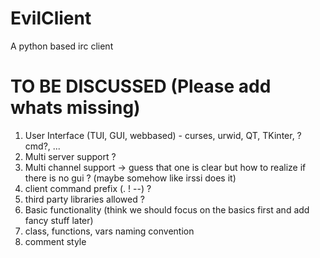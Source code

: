 EvilClient
==========

A python based irc client

TO BE DISCUSSED (Please add whats missing)
==========

1. User Interface (TUI, GUI, webbased) - curses, urwid, QT, TKinter, ?cmd?, ...
2. Multi server support ?
3. Multi channel support -> guess that one is clear but how to realize if there is no gui ? (maybe somehow like irssi does it)
4. client command prefix (. ! --) ?
5. third party libraries allowed ?
6. Basic functionality (think we should focus on the basics first and add fancy stuff later)
7. class, functions, vars naming convention
8. comment style
